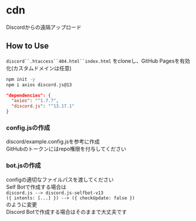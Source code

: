 # cdn
Discordからの遠隔アップロード

## How to Use
`discord``.htaccess``404.html``index.html` をcloneし、GitHub Pagesを有効化(カスタムドメインは任意)
```bash
npm init -y
npm i axios discord.js@13
```

```json
"dependencies": {
  "axios": "^1.7.7",
  "discord.js": "^13.17.1"
}
```

### config.jsの作成
discord/example.config.jsを参考に作成<br>
GitHubのトークンにはrepo権限を付与してください

### bot.jsの作成
configの適切なファイルパスを渡してください<br>
Self Botで作成する場合は<br>
`discord.js --> discord.js-selfbot-v13`<br>
`({ intents: [...] }) --> ({ checkUpdate: false })`<br>
のように変更<br>
Discord Botで作成する場合はそのままで大丈夫です
